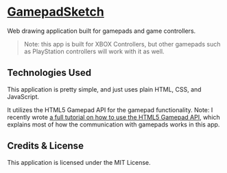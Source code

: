 # [GamepadSketch](https://xtrp.github.io/GamepadSketch/)

Web drawing application built for gamepads and game controllers.

> Note: this app is built for XBOX Controllers, but other gamepads such as PlayStation controllers will work with it as well.

## Technologies Used

This application is pretty simple, and just uses plain HTML, CSS, and JavaScript.

It utilizes the HTML5 Gamepad API for the gamepad functionality. Note: I recently wrote [a full tutorial on how to use the HTML5 Gamepad API](https://xtrp.io/blog/2020/12/15/how-to-use-the-html5-gamepad-api/), which explains most of how the communication with gamepads works in this app.

## Credits & License

This application is licensed under the MIT License.

